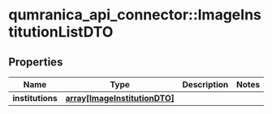 # qumranica_api_connector::ImageInstitutionListDTO

## Properties
Name | Type | Description | Notes
------------ | ------------- | ------------- | -------------
**institutions** | [**array[ImageInstitutionDTO]**](ImageInstitutionDTO.md) |  | 


